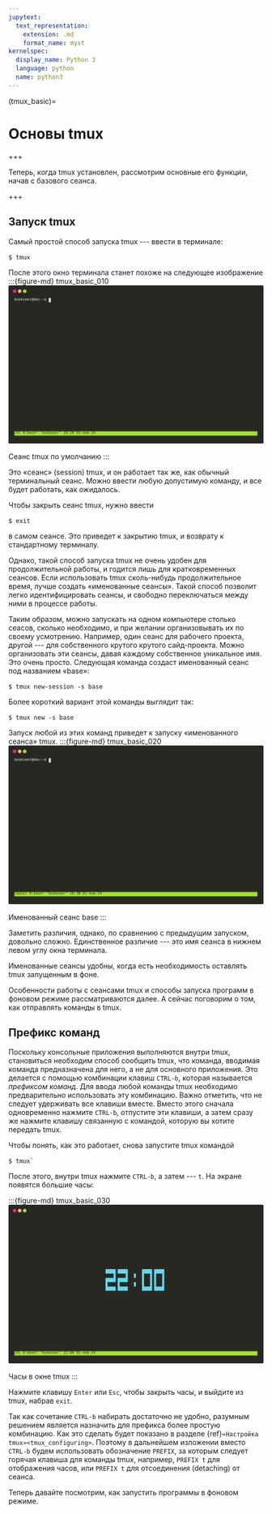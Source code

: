 ```yaml
---
jupytext:
  text_representation:
    extension: .md
    format_name: myst
kernelspec:
  display_name: Python 3
  language: python
  name: python3
---
```


(tmux_basic)=
# Основы tmux

+++

Теперь, когда tmux установлен, рассмотрим основные его функции, начав с базового сеанса.

+++

## Запуск tmux

Самый простой способ запуска tmux --- ввести в терминале:
```console
$ tmux
```

После этого окно терминала станет похоже на следующее изображение
:::{figure-md} tmux_basic_010
<img src="./images/tmux_basic_010.svg" alt="Сеанс tmux по умолчанию">

Сеанс tmux по умолчанию
:::

Это «сеанс» (session) tmux, и он работает так же, как обычный терминальный сеанс.
Можно ввести любую допустимую команду, и все будет работать, как ожидалось.

Чтобы закрыть сеанс tmux, нужно ввести
```console
$ exit
```
в самом сеансе.
Это приведет к закрытию tmux, и возврату к стандартному терминалу.

Однако, такой способ запуска tmux не очень удобен для продолжительной работы, и годится лишь для кратковременных сеансов.
Если использовать tmux сколь-нибудь продолжительное время, лучше создать «именованные сеансы».
Такой способ позволит легко идентифицировать сеансы, и свободно переключаться между ними в процессе работы.

Таким образом, можно запускать на одном компьютере столько сеасов, сколько необходимо, и при желании организовывать их
по своему усмотрению.
Например, один сеанс для рабочего проекта, другой --- для собственного крутого крутого сайд-проекта.
Можно организовать эти сеансы, давая каждому собственное уникальное имя.
Это очень просто.
Следующая команда создаст именованный сеанс под названием «base»:
```console
$ tmux new-session -s base
```
Более короткий вариант этой команды выглядит так:
```console
$ tmux new -s base
```

Запуск любой из этих команд приведет к запуску «именованного сеанса» tmux.
:::{figure-md} tmux_basic_020
<img src="./images/tmux_basic_020.svg" alt="Именованный сеанс base">

Именованный сеанс base
:::

Заметить различия, однако, по сравнению с предыдущим запуском, довольно сложно.
Единственное различие --- это имя сеанса в нижнем левом углу окна терминала.

Именованные сеансы удобны, когда есть необходимость оставлять tmux запущенным в фоне.

Особенности работы с сеансами tmux и способы запуска программ в фоновом режиме рассматриваются далее.
А сейчас поговорим о том, как отправлять команды в tmux.


## Префикс команд

Поскольку консольные приложения выполняются внутри tmux, становиться необходим способ сообщить tmux, что команда,
вводимая команда предназначена для него, а не для основного приложения.
Это делается с помощью комбинации клавиш `CTRL-b`, которая называется *префиксом команд*.
Для ввода любой команды tmux необходимо предварительно использовать эту комбинацию.
Важно отметить, что не следует удерживать все клавиши вместе.
Вместо этого сначала одновременно нажмите `CTRL-b`, отпустите эти клавиши, а затем сразу же нажмите клавишу связанную с
командой, которую вы хотите передать tmux.

Чтобы понять, как это работает, снова запустите tmux командой
```console
$ tmux`
```
После этого, внутри tmux нажмите `CTRL-b`, а затем --- `t`.
На экране появятся большие часы:

:::{figure-md} tmux_basic_030
<img src="./images/tmux_basic_030.svg" alt="Часы в окне tmux">

Часы в окне tmux
:::

Нажмите клавишу `Enter` или `Esc`, чтобы закрыть часы, и выйдите из tmux, набрав `exit`.

Так как сочетание `CTRL-b` набирать достаточно не удобно, разумным решением является назначить для префикса более
простую комбинацию.
Как это сделать будет показано в разделе {ref}`«Настройка tmux»<tmux_configuring>`.
Поэтому в дальнейшем изложении вместо `CTRL-b` будем использовать обозначение `PREFIX`, за которым следует горячая
клавиша для команды tmux, например, `PREFIX t` для отображения часов, или `PREFIX t` для отсоединения (detaching) от
сеанса.

Теперь давайте посмотрим, как запустить программы в фоновом режиме.
